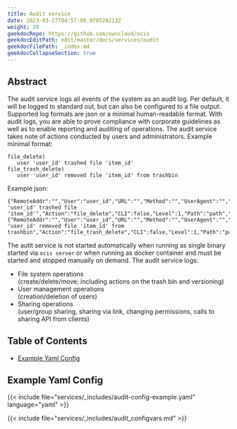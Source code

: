 ```yaml
---
title: Audit service
date: 2023-03-27T04:57:09.970528213Z
weight: 20
geekdocRepo: https://github.com/owncloud/ocis
geekdocEditPath: edit/master/docs/services/audit
geekdocFilePath: _index.md
geekdocCollapseSection: true
---
```


## Abstract

The audit service logs all events of the system as an audit log. Per default, it will be logged to standard out, but can also be configured to a file output. Supported log formats are json or a minimal human-readable format.
With audit logs, you are able to prove compliance with corporate guidelines as well as to enable reporting and auditing of operations. The audit service takes note of actions conducted by users and administrators.
Example minimal format:
```
file_delete)
   user 'user_id' trashed file 'item_id'
file_trash_delete)
   user 'user_id' removed file 'item_id' from trashbin
```
Example json:
```
{"RemoteAddr":"","User":"user_id","URL":"","Method":"","UserAgent":"","Time":"","App":"admin_audit","Message":"user 'user_id' trashed file 'item_id'","Action":"file_delete","CLI":false,"Level":1,"Path":"path","Owner":"user_id","FileID":"item_id"}
{"RemoteAddr":"","User":"user_id","URL":"","Method":"","UserAgent":"","Time":"","App":"admin_audit","Message":"user 'user_id' removed file 'item_id' from trashbin","Action":"file_trash_delete","CLI":false,"Level":1,"Path":"path","Owner":"user_id","FileID":"item_id"}
```
The autit service is not started automatically when running as single binary started via `ocis server` or when running as docker container and must be started and stopped manually on demand.
The audit service logs:
-   File system operations  
(create/delete/move; including actions on the trash bin and versioning)
-   User management operations  
(creation/deletion of users)
-   Sharing operations  
(user/group sharing, sharing via link, changing permissions, calls to sharing API from clients)

## Table of Contents

* [Example Yaml Config](#example-yaml-config)

## Example Yaml Config

{{< include file="services/_includes/audit-config-example.yaml"  language="yaml" >}}

{{< include file="services/_includes/audit_configvars.md" >}}

